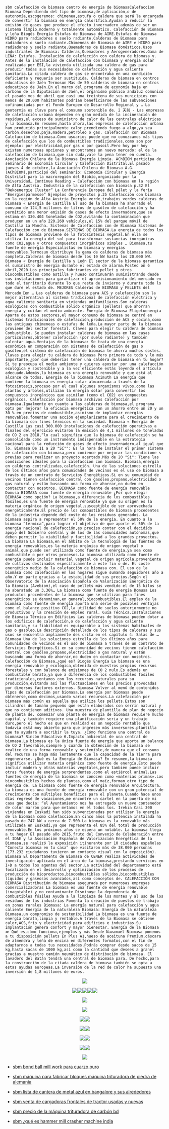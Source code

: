 
```
sbm calefacción de biomasa centro de energía de biomasaCalefaccion Biomasa Dependiendo del tipo de biomasa,de aplicación,o de autonomía,escogeremos: chimenea,estufa o caldera que será la encargada de convertir la biomasa en energía calorífica.Ayudan a reducir la emisión de gases que produce el efecto invernadero además de ser un sistema limpio,moderno y totalmente automático. Calefacción de Biomasa y leña Biogés Energía Estufas de Biomasa de AIRE.Estufas de Biomasa HIDRO para radiadores o suelo radiante.Calderas de Biomasa para radiadores o suelo radiante.Chimeneas de Biomasa de AIRE e HIDRO para radiadores y suelo radiante.Quemadores de Biomasa domésticos.Usos industriales de Biomasa: Calderas,Quemadores y Aerogeneradores.Gama de LEÑA: Estufas. Instalación de calefacción con caldera de biomasa y. Antes de la instalación de calefacción con biomasa y energía solar realizada por ESI,la vivienda utilizada una caldera de gas para producir todas sus necesidades de calefacción y agua caliente sanitaria.La citada caldera de gas se encontraba en una condición deficiente y requería ser sustituida. Calderas de biomasa en centros educativos de Jaén Termosun Más de 50 calderas de biomasa en centros educativos de Jaén.En el marco del programa de economía baja en carbono de la Diputación de Jaén,el organismo público andaluz comunicó el pasado mes de abril que casi una treintena de sus municipios con menos de 20.000 habitantes podrían beneficiarse de las subvenciones cofinanciadas por el Fondo Europeo de Desarrollo Regional y … La geotermia es clave para el consumo sostenible de. 2 天前 · Las empresas de calefacción urbana dependen en gran medida de la incineración de residuos,el exceso de suministro de calor de las centrales eléctricas y la biomasa.En resumen,hasta ahora,las empresas de calefacción urbana han producido principalmente calor prendiendo fuego a algo,ya sea carbón,desechos,paja,madera,petróleo o gas. Calefacción con Biomasa Calefacción de biomasa.Como usuarios puede que no conozcamos más tipos de calefacción que los de combustibles tradicionales,como son por ejemplo: por electricidad,por gas o por gasoil.Pero hoy por hoy existen numerosas opciones y encontramos un nuevo mercado: el de la calefacción de biomasa,que sin duda,vale la pena tener en cuenta. Asociación Chilena de la Biomasa Energía Limpia. AChBIOM participa de seminario de Economía Circular y Calefacción Distrital.El pasado jueves 4 de octubre,la Asociación Chilena de Biomasa A.G.(AChBIOM),participó del seminario: Economía Circular y Energía Distrital para la macroregión del Biobío,organizado por la Universidad… Continue Reading → Calefacción con biomasa en la región de Alta Austria. Industria de la calefacción con biomasa p.32 El “Oekoenergie Cluster“ La Conferencia Europea del pélet y la feria “Energiesparmesse“ Ejemplos de proyectos p.35 Calefacción con biomasa en la región de Alta Austria Energía verde,trabajos verdes calderas de biomasa « Energía de Castilla El uso de la biomasa ha ahorrado el consumo de 124,5 millones de litros de gasóleo de calefacción y ha permitido una menor emisión de gases de efecto invernadero,que se estima en 330.404 toneladas de CO2,evitando la contaminación que producen en un año 220.269 vehículos,el 15% del parque móvil de Castilla La Mancha. Sistemas de Calefacción con de Biomasa Sistemas de Calefacción con de Biomasa.SISTEMAS DE BIOMASA.La energía de todos los tipos de biomasa proviene de la fotosíntesis vegetal.En ella se utiliza la energía del sol para transformar sustancias inorgánicas como CO2,agua y otros compuestos inorgánicos simples … Biomasa,tu fuente de energía Especialistas en biomasa y energías renovables.Termosun distribuye la gama de calderas de biomasa más completa.Calderas de biomasa desde los 10 kW hasta los 20.000 kW. Biomasa « Energía de Castilla y León El sector de la biomasa garantiza el suministro de energía durante el estado de alarma.Posted on 6 abril,2020.Los principales fabricantes de pellet y otros biocombustibles como astilla y hueso continuarán suministrando desde sus instalaciones para garantizar el aprovisionamiento del mercado en todo el territorio durante lo que resta de invierno y durante todo lo que dure el estado de. MEJORES Calderas de BIOMASA y PELLETS del Mercado【en … Las calderas de biomasa para ACS y calefacción son la mejor alternativa al sistema tradicional de calefacción eléctrica y agua caliente sanitaria en viviendas unifamiliares.Son calderas ecológicas con combustible sólido orgánico (pellets) que ahorran energía y cuidan el medio ambiente. Energía de Biomasa Eligetuenergia Aparte de estos sectores,el mayor consumo de biomasa se centró en sistemas tradicionales de calefacción,producción de ACS y cocina,como las antiguas chimeneas o estufas de leña.La mayor parte de la biomasa proviene del sector forestal. Claves para elegir tu caldera de biomasa Combustible. Se pueden instalar calderas de biomasa en las casas particulares,obtener calefacción (por suelo radiante) y también calentar agua.Ventajas de la biomasa: Se trata de una energía económica en comparación con sistemas de calefacción de gas o gasóleo,el sistema de calefacción de biomasa te ahorra muchos costes. Claves para elegir tu caldera de biomasa Pero primero de todo y lo más importante,¿por qué deberías tener una caldera de biomasa en tu hogar? Si te preocupa el medio ambiente y quieres apostar por una calefacción ecológica y sostenible y a la vez eficiente estás leyendo el artículo adecuado.Además,la biomasa es una energía renovable y que está al alcance de todos. Energía de la biomasa Acimuth La energía que contiene la biomasa es energía solar almacenada a través de la fotosíntesis,proceso por el cual algunos organismos vivos,como las plantas y árboles,utilizan la energía solar para convertir los compuestos inorgánicos que asimilan (como el CO2) en compuestos orgánicos. Calefacción por biomasa archivos Calefacción por biomasa.Igualmente en cuanto a las calderas de biomasa,el programa opta por mejorar la eficacia energética con un ahorro entre un 20 y un 30 % en precios de combustible,asimismo de implantar energías renovables,fomentar una acción ejemplarizante para el crecimiento de la biomasa con fines térmicos en la sociedad. Biomasa « Energía de Castilla Las casi 300.000 instalaciones de calefacción operativas a finales del ejercicio evitaron la emisión de 4,1 millones de toneladas de CO 2 en 2018,“lo cual significa que la biomasa de calefacción se ha consolidado como un instrumento indispensable en la estrategia nacional para la reducción de gases de efecto invernadero,al igual que lo. Biomasa De 11 a 20 "Sí"": Es la hora de instalar el primer sistema de calefacción con biomasa,pero comience por mejorar las condicione s previas para realizar un proyecto acertado.Más de 20 "Sí": Tiene las condiciones ideales para la calefacción con biomasa. Biomasa,energía en calderas centralizadas,calefacción. Una de las soluciones estrella de los últimos años para comunidades de vecinos es el uso de biomasa a través de un contrato de Servicios Energéticos.Si en su comunidad de vecinos tienen calefacción central con gasóleo,propano,electricidad o gas natural y están buscando una forma de ahorrar,no duden en contactar con nosotros. BIOMASA como fuente de energía renovable Domusa BIOMASA como fuente de energía renovable ¿Por qué elegir BIOMASA como opción? La biomasa,a diferencia de los combustibles fósiles,es una fuente de energía renovable ya que su origen es la materia orgánica de origen vegetal,susceptible de ser aprovechada energéticamente.El precio de los combustibles de biomasa procedentes de la industria depende del coste de los residuos generados. La biomasa aspira a representar el 50% de la energía. En cuanto a la biomasa “térmica”,para lograr el objetivo de que aporte el 50% de la energía nacional de calefacción,es preciso contar con el decidido apoyo del Gobierno central y de los de las comunidades autónomas,que deben permitir la viabilidad y factibilidad a los grandes proyectos. La biomasa La biomasa,en el ámbito de la tecnología de las fuentes de energía renovables,es la materia orgánica de origen vegetal o animal,que puede ser utilizada como fuente de energía,ya sea como combustible o por otros procesos.La biomasa utilizada como fuente de energía puede incluir material vegetal de origen agrícola,proveniente de cultivos destinados específicamente a este fin o de. El coste energético medio de la calefacción de biomasa con. El uso de la biomasa como calefacción en los hogares sigue sumando seguidores año a año.Y en parte gracias a la estabilidad de sus precios.Según el Observatorio de la Asociación Española de Valorización Energética de la Biomasa (Avebiom),el caso de pellets más vendido el de 15 kilos se ha abaratado un 3,36%… La biomasa como fuente de energía Domusa Los productos procedentes de la biomasa que se utilizan para fines energéticos se denominan,en general,biocombustibles.El empleo de la biomasa como fuente de energía aporta una serie de posibles ventajas como el balance positivo CO2,la utilidad de suelos anteriormente no productivos y la creación de empleo rural. Guía Técnica.Instalaciones de Biomasa Térmica en Edificios Las calderas de biomasa pueden dotar a los edificios de calefacción,o de calefacción y agua caliente sanitaria,y su fiabilidad es equiparable a los sistemas habituales de gas o gasóleo.La descripción detallada de los tipos de calderas y sus usos se encuentra ampliamente des crita en el capítulo 4: Salas de … Biomasa Una de las soluciones estrella de los últimos años para comunidades de vecinos es el uso de biomasa a través de un contrato de Servicios Energéticos.Si en su comunidad de vecinos tienen calefacción central con gasóleo,propano,electricidad o gas natural y están buscando una forma de ahorrar,no duden en contactar con nosotros. Calefacción de Biomasa,¿qué es? Biogés Energía La biomasa es una energía renovable y ecológica,obtenida de nuestros propios recursos forestales y con balance de emisiones de CO 2 nulo.Es además un combustible barato,ya que a diferencia de los combustibles fósiles tradicionales,contamos con los recursos naturales para su producción,evitando así las fluctuaciones en los precios provocadas por diversos factores externos. Biomasa Volver al menú de contenidos Tipos de calefacción por biomasa.La energía por biomasa puede obtenerse,como decimos,usando varios recursos.La calefacción por biomasa más común es aquella que utiliza los pellets.Estos son cilindros de tamaño pequeño que están elaborados con serrín natural y que no contienen aditivos. Una muestra de plantilla de plan de negocio de planta de. comenzar una planta de energía de biomasa requiere mucho capital y también requiere una planificación seria y un trabajo duro,pero el hecho es que en realidad es un negocio rentable que todavía está muy abierto para que ingresen más inversores.plantilla que te ayudará a escribir la tuya. ¿Cómo funciona una central de biomasa? Rincón Educativo 6.Impacto ambiental de una central de biomasa.La biomasa es la única fuente de energía que aporta un balance de CO 2 favorable,siempre y cuando la obtención de la biomasa se realice de una forma renovable y sostenible,de manera que el consumo del recurso se haga más lentamente que la capacidad de la Tierra para regenerarse. ¿Qué es la Energía de Biomasa? En resumen,la biomasa significa utilizar materia orgánica como fuente de energía.Esto puede incluir madera y otras materias vegetales,pero también puede incluir otras fuentes de energía sorprendentes,como el estiércol animal.Las fuentes de energía de la biomasa se conocen como «materias primas».Los biocombustibles hechos de plantas,como el maíz,forman otro tipo de energía de. La biomasa como fuente de energía renovable Arquitectura. La biomasa es una fuente de energía renovable con un gran potencial de crecimiento con múltiples beneficios para el planeta.Cuando hace unos días regresé de vacaciones,me encontré un cartel en la puerta de mi casa que decía: “el Ayuntamiento nos ha entregado un nuevo contenedor de color marrón para que metamos en él todos los. Irekia Casi 300 viviendas en Euskadi han sido subvencionadas por utilizar la energía de la biomasa como calefacción.En cinco años la potencia instalada ha pasado de 747 kW a cerca de 7.500.La biomasa es la renovable más utilizada en Euskadi,ya que representa el 85% del total de producción renovable.En los próximos años se espera un notable. La biomasa llega a tu hogar El pasado año 2015,fruto del Convenio de Colaboración entre el IDAE y la Asociación Española de Valorización Energética de la Biomasa,se realizó la exposición itinerante por 10 ciudades españolas “Conecta biomasa en tu casa” que visitaron más de 38.000 personas (173.232 ciudadanos tuvieron un contacto visual con la exposición). Biomasa El Departamento de Biomasa de CENER realiza actividades de investigación aplicada en el área de la biomasa,prestando servicios en I+D a todos los agentes del sector.La actividad del departamento está focalizada en el desarrollo y optimización de los procesos de producción de bioproductos,biocombustibles sólidos,biocombustibles líquidos y gaseosos avanzados,así como conceptos de. CALEFACCIÓN CON BIOMASA Distribución de biomasa asegurada por numerosas empresas comercializadoras La biomasa es una fuente de energía renovable (inagotable) y no contaminante Disminuye la dependencia de combustibles fósiles Ayuda a la limpieza de los montes y al uso de los residuos de las industrias Fomenta la creación de puestos de trabajo en zonas rurales Biomasa: La energía natural para calefacción y agua caliente Energía de la naturaleza Biomasa: Energía de la naturaleza Biomasa,un compromiso de sostenibilidad La biomasa es una fuente de energía barata,limpia y rentable.A través de la Biomasa se obtiene calor,ACS,frío y electricidad para edificios e industrias.Su implantación genera confort y mayor bienestar. Energía de la Biomasa ≫ Qué es,cómo funciona,ejemplos y más Desde Navamuel Biomasa ponemos a tu disposición pellets En Plus A1,hueso de aceituna Premium,cáscara de almendra y leña de encina en diferentes formatos,con el fin de adaptarnos a todas tus necesidades.Podrás comprar desde sacos de 15 kg,hasta sacas de 1000 kg,así como la cantidad que desees a granel gracias a nuestro camión neumático de distribución de biomasa. El lavadero del Batán tendrá una central de biomasa para. De hecho,para la construcción de la citada caldera de biomasa también se opta a estas ayudas europeas.La inversión de la red de calor ha supuesto una inversión de 1,8 millones de euros. 
```

<div align="center">

<a href="https://es-crusher.shibang-china.com/github&k=sbm+calefacci%C3%B3n+de+biomasa+centro+de+energ%C3%ADa+de+biomasa"><img src="https://static.shibang-china.com/es/crusher/logo.jpg"></a>

<a href="https://es-crusher.shibang-china.com/github&k=sbm+calefacci%C3%B3n+de+biomasa+centro+de+energ%C3%ADa+de+biomasa"><img src="https://static.shibang-china.com/es/crusher/index.jpg"></a><a href="https://es-crusher.shibang-china.com/material.htmlgithub&k=sbm+calefacci%C3%B3n+de+biomasa+centro+de+energ%C3%ADa+de+biomasa"><img src="https://static.shibang-china.com/es/crusher/material.jpg"></a><a href="https://es-crusher.shibang-china.com/application.htmlgithub&k=sbm+calefacci%C3%B3n+de+biomasa+centro+de+energ%C3%ADa+de+biomasa"><img src="https://static.shibang-china.com/es/crusher/application.jpg"></a><a href="https://es-crusher.shibang-china.com/aboutus.htmlgithub&k=sbm+calefacci%C3%B3n+de+biomasa+centro+de+energ%C3%ADa+de+biomasa"><img src="https://static.shibang-china.com/es/crusher/aboutus.jpg"></a><a href="https://es-crusher.shibang-china.com/contact.htmlgithub&k=sbm+calefacci%C3%B3n+de+biomasa+centro+de+energ%C3%ADa+de+biomasa"><img src="https://static.shibang-china.com/es/crusher/contact.jpg"></a>

<a href="https://es-crusher.shibang-china.com/github&k=sbm+calefacci%C3%B3n+de+biomasa+centro+de+energ%C3%ADa+de+biomasa"><img src="https://static.shibang-china.com/es/crusher/banner.jpg"></a>

<a href="https://swt.shibang-china.com/github&k=sbm+calefacci%C3%B3n+de+biomasa+centro+de+energ%C3%ADa+de+biomasa"><img src="https://static.shibang-china.com/es/crusher/text.jpg"></a>

<a href="https://swt.shibang-china.com/github&k=sbm+calefacci%C3%B3n+de+biomasa+centro+de+energ%C3%ADa+de+biomasa"><img src="https://static.shibang-china.com/es/crusher/chat.jpg"></a><a href="https://es-crusher.shibang-china.com/contact.htmlgithub&k=sbm+calefacci%C3%B3n+de+biomasa+centro+de+energ%C3%ADa+de+biomasa"><img src="https://static.shibang-china.com/es/crusher/message.jpg"></a>

<a href="https://es-crusher.shibang-china.com/products/pe.htmlgithub&k=sbm+calefacci%C3%B3n+de+biomasa+centro+de+energ%C3%ADa+de+biomasa"><img src="https://static.shibang-china.com/es/crusher/pe.jpg"></a><a href="https://es-crusher.shibang-china.com/products/pf.htmlgithub&k=sbm+calefacci%C3%B3n+de+biomasa+centro+de+energ%C3%ADa+de+biomasa"><img src="https://static.shibang-china.com/es/crusher/pf.jpg"></a>

<a href="https://es-crusher.shibang-china.com/products/hpt.htmlgithub&k=sbm+calefacci%C3%B3n+de+biomasa+centro+de+energ%C3%ADa+de+biomasa"><img src="https://static.shibang-china.com/es/crusher/hpt.jpg"></a><a href="https://es-crusher.shibang-china.com/products/vsi.htmlgithub&k=sbm+calefacci%C3%B3n+de+biomasa+centro+de+energ%C3%ADa+de+biomasa"><img src="https://static.shibang-china.com/es/crusher/vsi.jpg"></a>

<a href="https://es-crusher.shibang-china.com/products/klv.htmlgithub&k=sbm+calefacci%C3%B3n+de+biomasa+centro+de+energ%C3%ADa+de+biomasa"><img src="https://static.shibang-china.com/es/crusher/klv.jpg"></a><a href="https://es-crusher.shibang-china.com/products/portable.htmlgithub&k=sbm+calefacci%C3%B3n+de+biomasa+centro+de+energ%C3%ADa+de+biomasa"><img src="https://static.shibang-china.com/es/crusher/portable.jpg"></a>

<a href="https://swt.shibang-china.com/github&k=sbm+calefacci%C3%B3n+de+biomasa+centro+de+energ%C3%ADa+de+biomasa"><img src="https://static.shibang-china.com/es/crusher/case.jpg"></a>

</div>


* [sbm bond ball mill work para cuarzo puro](sbm%20bond%20ball%20mill%20work%20para%20cuarzo%20puro.md)

* [sbm máquina para fabricar bloques máquina trituradora de piedra de alemania](sbm%20m%C3%A1quina%20para%20fabricar%20bloques%20m%C3%A1quina%20trituradora%20de%20piedra%20de%20alemania.md)

* [sbm lista de cantera de metal azul en bangalore y sus alrededores](sbm%20lista%20de%20cantera%20de%20metal%20azul%20en%20bangalore%20y%20sus%20alrededores.md)

* [sbm venta de cargadoras frontales de tractor usadas y nuevas](sbm%20venta%20de%20cargadoras%20frontales%20de%20tractor%20usadas%20y%20nuevas.md)

* [sbm precio de la máquina trituradora de carbón bd](sbm%20precio%20de%20la%20m%C3%A1quina%20trituradora%20de%20carb%C3%B3n%20bd.md)

* [sbm ¿qué es hammer mill crasher machine india ](sbm%20%C2%BFqu%C3%A9%20es%20hammer%20mill%20crasher%20machine%20india%20.md)